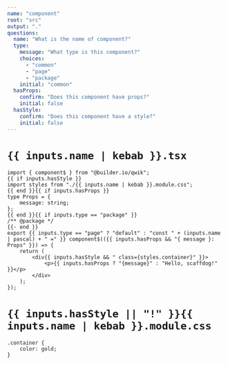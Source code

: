 ```yaml
---
name: "component"
root: "src"
output: "."
questions:
  name: "What is the name of component?"
  type:
    message: "What type is this component?"
    choices:
      - "common"
      - "page"
      - "package"
    initial: "common"
  hasProps:
    confirm: "Does this component have props?"
    initial: false
  hasStyle:
    confirm: "Does this component have a style?"
    initial: false
---
```


# `{{ inputs.name | kebab }}.tsx`

```
import { component$ } from "@builder.io/qwik";
{{ if inputs.hasStyle }}
import styles from "./{{ inputs.name | kebab }}.module.css";
{{ end }}{{ if inputs.hasProps }}
type Props = {
	message: string;
};
{{ end }}{{ if inputs.type == "package" }}
/** @package */
{{- end }}
export {{ inputs.type == "page" ? "default" : "const " + (inputs.name | pascal) + " =" }} component$(({{ inputs.hasProps && "{ message }: Props" }}) => {
	return (
		<div{{ inputs.hasStyle && " class={styles.container}" }}>
			<p>{{ inputs.hasProps ? "{message}" : "Hello, scaffdog!" }}</p>
		</div>
	);
});

```

# `{{ inputs.hasStyle || "!" }}{{ inputs.name | kebab }}.module.css`

```
.container {
	color: gold;
}
```
